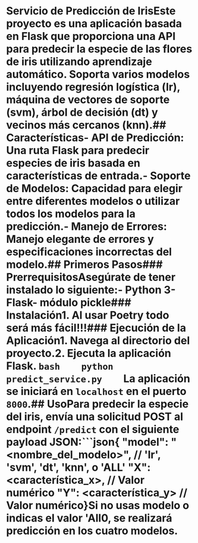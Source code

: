 # Servicio de Predicción de IrisEste proyecto es una aplicación basada en Flask que proporciona una API para predecir la especie de las flores de iris utilizando aprendizaje automático. Soporta varios modelos incluyendo regresión logística (lr), máquina de vectores de soporte (svm), árbol de decisión (dt) y vecinos más cercanos (knn).## Características- **API de Predicción**: Una ruta Flask para predecir especies de iris basada en características de entrada.- **Soporte de Modelos**: Capacidad para elegir entre diferentes modelos o utilizar todos los modelos para la predicción.- **Manejo de Errores**: Manejo elegante de errores y especificaciones incorrectas del modelo.## Primeros Pasos### PrerrequisitosAsegúrate de tener instalado lo siguiente:- Python 3- Flask- módulo pickle### Instalación1. Al usar Poetry todo será más fácil!!!### Ejecución de la Aplicación1. Navega al directorio del proyecto.2. Ejecuta la aplicación Flask.    ```bash    python predict_service.py    ```La aplicación se iniciará en `localhost` en el puerto `8000`.## UsoPara predecir la especie del iris, envía una solicitud POST al endpoint `/predict` con el siguiente payload JSON:```json{    "model": "<nombre_del_modelo>", // 'lr', 'svm', 'dt', 'knn', o 'ALL'    "X": <característica_x>,        // Valor numérico    "Y": <característica_y>         // Valor numérico}Si no usas modelo o indicas el valor 'All0, se realizará predicción en los cuatro modelos.
